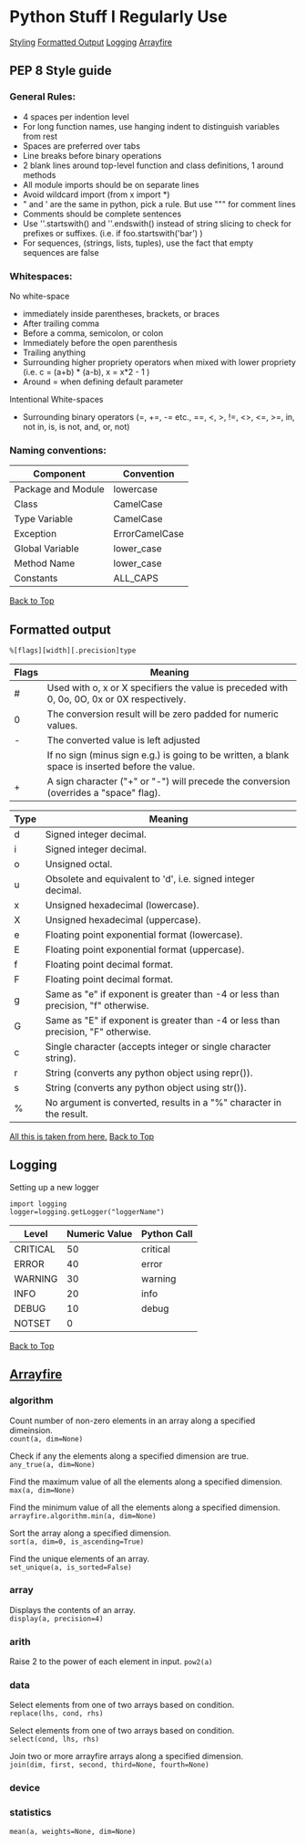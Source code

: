 # Python Stuff I Regularly Use
[Styling](#pep-8-style-guide)
[Formatted Output](#Formatted-output)
[Logging](#logging)
[Arrayfire](#arrayfire)

## PEP 8 Style guide

### General Rules: 
* 4 spaces per indention level  
* For long function names, use hanging indent to distinguish variables from rest  
* Spaces are preferred over tabs  
* Line breaks before binary operations  
* 2 blank lines around top-level function and class definitions, 1 around methods  
* All module imports should be on separate lines  
* Avoid wildcard import (from x import *)  
* " and ' are the same in python, pick a rule.  But use """ for comment lines  
* Comments should be complete sentences  
* Use ''.startswith() and ''.endswith() instead of string slicing to check for prefixes or suffixes. (i.e. if foo.startswith('bar') )
* For sequences, (strings, lists, tuples), use the fact that empty sequences are false


### Whitespaces:  
No white-space 
* immediately inside parentheses, brackets, or braces
* After trailing comma
* Before a comma, semicolon, or colon
* Immediately before the open parenthesis
* Trailing anything
* Surrounding higher propriety operators when mixed with lower propriety (i.e. c = (a+b) * (a-b), x = x*2 - 1 )
* Around = when defining default parameter

Intentional White-spaces
* Surrounding binary operators (=, +=, -= etc., ==, <, >, !=, <>, <=, >=, in, not in, is, is not, and, or, not)

### Naming conventions:
| Component | Convention |
| ----      | ----       |
| Package and Module | lowercase |
| Class | CamelCase |
| Type Variable | CamelCase |
| Exception | ErrorCamelCase |
| Global Variable | lower_case |
| Method Name | lower_case |
| Constants | ALL_CAPS |

[Back to Top](#)

## Formatted output
`%[flags][width][.precision]type` 

| Flags	| Meaning |
|---		|---		|
| #		| Used with o, x or X specifiers the value is preceded with 0, 0o, 0O, 0x or 0X respectively. |
| 0		| The conversion result will be zero padded for numeric values. |
| -		| The converted value is left adjusted |
|  		| If no sign (minus sign e.g.) is going to be written, a blank space is inserted before the value. |
| +		| A sign character ("+" or "-") will precede the conversion (overrides a "space" flag). |

| Type	| Meaning |
|---		|---		|
| d		| Signed integer decimal.	|
| i		| Signed integer decimal.	|
| o		| Unsigned octal.	|
| u		| Obsolete and equivalent to 'd', i.e. signed integer decimal.	|
| x		| Unsigned hexadecimal (lowercase).	|
| X		| Unsigned hexadecimal (uppercase).	|
| e		| Floating point exponential format (lowercase).	|
| E		| Floating point exponential format (uppercase).	|
| f		| Floating point decimal format.	|
| F		| Floating point decimal format.	|
| g		| Same as "e" if exponent is greater than -4 or less than precision, "f" otherwise.	|
| G		| Same as "E" if exponent is greater than -4 or less than precision, "F" otherwise.	|
| c		| Single character (accepts integer or single character string).	|
| r		| String (converts any python object using repr()).	|
| s		| String (converts any python object using str()).	|
| %		| No argument is converted, results in a "%" character in the result.	|

[All this is taken from here.](https://www.python-course.eu/python3_formatted_output.php)
[Back to Top](#)


## Logging
Setting up a new logger
```
import logging
logger=logging.getLogger("loggerName")
```

| Level 		| Numeric Value 	| Python Call 	|
| ---- 		| ---- 			| ---- 		|
| CRITICAL 	| 50 			| critical 	|
| ERROR 		| 40 			| error 		|
| WARNING 	| 30 			| warning 	|
| INFO 		| 20 			| info  		|
| DEBUG 		| 10 			| debug  		|
| NOTSET 		|  0 			|  			|

[Back to Top](#)

## [Arrayfire](http://arrayfire.org/arrayfire-python/index.html)

### algorithm
Count number of non-zero elements in an array along a specified dimeinsion.  
`count(a, dim=None)`

Check if any the elements along a specified dimension are true.  
`any_true(a, dim=None)`

Find the maximum value of all the elements along a specified dimension.
`max(a, dim=None)`

Find the minimum value of all the elements along a specified dimension.
`arrayfire.algorithm.min(a, dim=None)`

Sort the array along a specified dimension.  
`sort(a, dim=0, is_ascending=True)`

Find the unique elements of an array.  
`set_unique(a, is_sorted=False)`

### array
Displays the contents of an array.  
`display(a, precision=4)`

### arith
Raise 2 to the power of each element in input.
`pow2(a)`


### data
Select elements from one of two arrays based on condition.  
`replace(lhs, cond, rhs)`

Select elements from one of two arrays based on condition.  
`select(cond, lhs, rhs)`

Join two or more arrayfire arrays along a specified dimension.  
`join(dim, first, second, third=None, fourth=None)`

### device

### statistics
`mean(a, weights=None, dim=None)`
